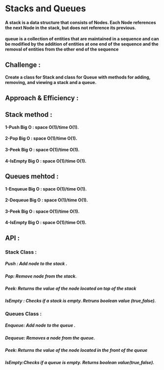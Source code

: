 # Stacks and Queues 

#### A stack is a data structure that consists of Nodes. Each Node references the next Node in the stack, but does not reference its previous.

#### queue is a collection of entities that are maintained in a sequence and can be modified by the addition of entities at one end of the sequence and the removal of entities from the other end of the sequence

## Challenge :
#### Create a class for Stack and class for Queue with methods for adding, removing, and viewing a stack and a queue.

## Approach & Efficiency :
## Stack method :
#### 1-Push Big O : space O(1)/time O(1).
#### 2-Pop Big O : space O(1)/time O(1).
#### 3-Peek Big O : space O(1)/time O(1).
#### 4-IsEmpty Big O : space O(1)/time O(1).

## Queues mehtod : 
#### 1-Enqueue Big O : space O(1)/time O(1).
#### 2-Dequeue  Big O : space O(1)/time O(1).
#### 3-Peek Big O : space O(1)/time O(1).
#### 4-IsEmpty  Big O : space O(1)/time O(1).


## API :
### Stack Class : 
##### Push : Add node to the stack .
##### Pop: Remove node from the stack.
##### Peek: Returns the value of the node located on top of the stack
##### IsEmpty : Checks if a stack is empty. Retruns boolean value (true,false).

### Queues Class :

##### Enqueue: Add node to the queue .
##### Dequeue: Removes a node from the queue.
##### Peek: Returns the value of the node located in the front of the queue
##### IsEmpty:Checks if a queue is empty. Returns boolean value(true,false). 

